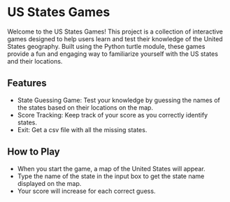 # US States Games
Welcome to the US States Games! This project is a collection of interactive games designed to help users learn and test their knowledge of the United States geography. Built using the Python turtle module, these games provide a fun and engaging way to familiarize yourself with the US states and their locations.

## Features
* State Guessing Game: Test your knowledge by guessing the names of the states based on their locations on the map.
* Score Tracking: Keep track of your score as you correctly identify states.
* Exit: Get a csv file with all the missing states.
## How to Play
* When you start the game, a map of the United States will appear.
* Type the name of the state in the input box to get the state name displayed on the map.
* Your score will increase for each correct guess.
